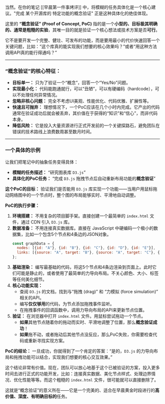 当然。在你的笔记 [[早晨第一件事烤评]] 中，将模糊的任务具体化是一个核心建议。"完成 某个开源库的 特定功能的概念验证" 正是这种具体化的绝佳体现。

这里的 **“概念验证” (Proof of Concept, PoC)** 指的是一个**小型的、目标极其明确的、通常是粗糙的实验**，其唯一目的就是验证一个核心想法或技术方案是否**可行**。

它不是要开发一个完整、健壮、可发布的功能，而是要用最小的代价快速回答一个关键问题，比如：“这个库真的能实现我们想要的核心效果吗？”或者“用这种方法调用API真的能行得通吗？”

---

### “概念验证”的核心特征：

*   **目标单一：** 只为了验证一个“概念”，回答一个“Yes/No”问题。
*   **实现最小化：** 代码能跑通就行，可以“丑陋”，可以有硬编码（hardcode），可以不处理任何异常情况。
*   **忽略非核心问题：** 完全不考虑UI美观、性能优化、代码优雅、扩展性等。
*   **快速且可抛弃：** 理想情况下，一个PoC应该在几个小时内完成。它产出的代码通常在验证成功后就会被丢弃，其价值在于获得的“知识”和“信心”，而非代码本身。
*   **降低风险：** 它是投入大量资源进行正式开发前的一个关键探路石，避免团队在错误的技术路线上浪费数周甚至数月时间。

---

### 一个具体的示例

让我们把笔记中的抽象任务变得具体：

*   **模糊的任务描述：** “研究图表库 `D3.js`”
*   **具体化的PoC任务：** “完成 `D3.js` 拖拽节点后自动重新布局功能的**概念验证**”

**这个PoC的目标：** 验证我们是否能用 `D3.js` 库实现一个功能——当用户用鼠标拖动网络图中的一个节点时，整个图的布局能够实时、平滑地自动调整。

**PoC的执行步骤：**

1.  **环境搭建：** 不用复杂的项目脚手架。直接创建一个最简单的 `index.html` 文件，通过 CDN 引入 `D3.js` 库。
2.  **数据准备：** 不用连接真实数据库。直接在 JavaScript 中硬编码一个极小的数据集，比如一个包含5个节点和4条边的JSON对象。
    ```javascript
    const graphData = {
      nodes: [{id: "A"}, {id: "B"}, {id: "C"}, {id: "D"}, {id: "E"}],
      links: [{source: "A", target: "B"}, {source: "A", target: "C"}, {source: "B", target: "D"}, {source: "C", target: "E"}]
    };
    ```
3.  **基础渲染：** 编写最基础的代码，将这5个节点和4条边渲染到页面上。此时它们可能是静止的，或者使用了最简单的力导向布局。不关心颜色、大小、标签等任何美化细节。
4.  **核心功能实现：**
    *   查阅 `D3.js` 的文档，找到与“拖拽 (drag)” 和 “力模拟 (force simulation)” 相关的API。
    *   编写**仅仅够用**的代码，为节点添加拖拽事件监听。
    *   在拖拽事件的回调函数中，调用力导向布局的API来更新节点位置。
5.  **验证：** 在浏览器中打开 `index.html` 文件。用鼠标尝试拖动一个节点。
    *   **如果**其他节点随着你的拖动而实时、平滑地调整了位置，那么**概念验证成功**！
    *   **如果**拖不动，或者拖动后其他节点没反应，那么PoC失败，你需要检查代码或重新寻找实现方案。

**PoC的结论：**
一旦成功，你就得到了一个肯定的答案：“是的，`D3.js` 的力导向布局和拖拽功能可以结合，实现我们想要的核心交互效果。”

这个结论非常有价值。现在，团队可以放心地基于这个已被验证的方案，投入更多时间去进行正式的功能开发，比如：连接真实数据、美化节点样式、处理边界情况、优化性能等等。而这个粗糙的 `index.html` 文件，很可能就可以直接删除了。

这就是“概念验证”的意义所在——它是一个完美的、适合在早晨黄金时段进行的**高价值、深度、有明确目标的**任务。